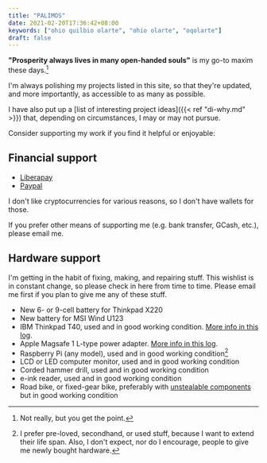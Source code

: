 ```yaml
---
title: "PALIMOS"
date: 2021-02-20T17:36:42+08:00
keywords: ["ohio quilbio olarte", "ohio olarte", "oqolarte"]
draft: false
---
```


**"Prosperity always lives in many open-handed souls"** is my go-to maxim these days.[^1]

I'm always polishing my projects listed in this site,
so that they're updated, and more importantly,
as accessible to as many as possible.

I have also put up a [list of interesting project ideas]({{< ref "di-why.md" >}}) that, depending on circumstances, I may or may not pursue.

Consider supporting my work if you find it helpful or enjoyable:

## Financial support
- [Liberapay](https://liberapay.com/oqo_frxbj/donate)
- [Paypal](https://paypal.me/oqolarte)

I don't like cryptocurrencies for various reasons, so I don't have wallets for those.

If you prefer other means of supporting me (e.g. bank transfer, GCash, etc.), please email me.

## Hardware support

I'm getting in the habit of fixing, making, and repairing stuff.
This wishlist is in constant change, so please check in here from time to time.
Please email me first if you plan to give me any of these stuff.

- New 6- or 9-cell battery for Thinkpad X220
- New battery for MSI Wind U123
- IBM Thinkpad T40, used and in good working condition.
[More info in this log](/old-laptop#ibm-thinkpad-t40).
- Apple Magsafe 1 L-type power adapter.
[More info in this log](/old-laptop#apple-power-adapter).
- Raspberry Pi (any model), used and in good working condition[^used]
- LCD or LED computer monitor, used and in good working condition
- Corded hammer drill, used and in good working condition
- e-ink reader, used and in good working condition
- Road bike, or fixed-gear bike, preferably with [unstealable components](https://youtu.be/VPmcge4yKxU) but in good working condition


[^1]: Not really, but you get the point.
[^used]: I prefer pre-loved, secondhand, or used stuff,
because I want to extend their life span.
Also, I don't expect, nor do I encourage, people to give me newly bought hardware.
